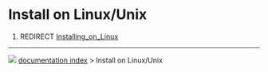 # Install on Linux/Unix
1.  REDIRECT [Installing\_on\_Linux](Installing_on_Linux.md)



---
![](images/Right_arrow.png) [documentation index](../README.md) > Install on Linux/Unix
